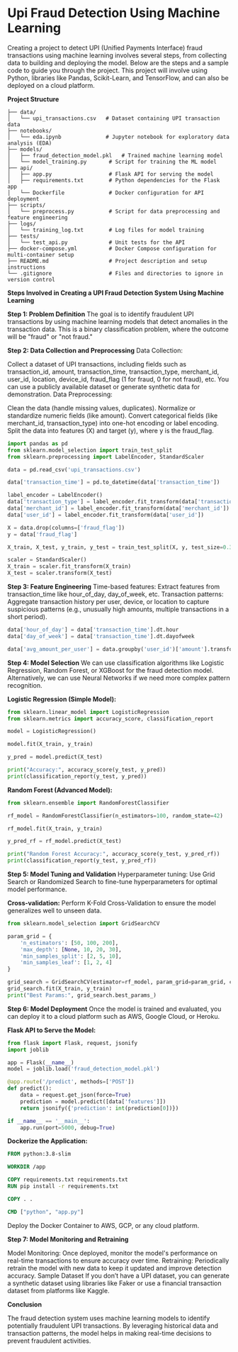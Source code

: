 # Upi Fraud Detection Using Machine Learning
 
Creating a project to detect UPI (Unified Payments Interface) fraud transactions using machine learning involves several steps, from collecting data to building and deploying the model. Below are the steps and a sample code to guide you through the project. This project will involve using Python, libraries like Pandas, Scikit-Learn, and TensorFlow, and can also be deployed on a cloud platform.

**Project Structure**

```upi-fraud-detection/
├── data/
│   └── upi_transactions.csv   # Dataset containing UPI transaction data
├── notebooks/
│   └── eda.ipynb              # Jupyter notebook for exploratory data analysis (EDA)
├── models/
│   ├── fraud_detection_model.pkl   # Trained machine learning model
│   └── model_training.py       # Script for training the ML model
├── api/
│   ├── app.py                  # Flask API for serving the model
│   ├── requirements.txt        # Python dependencies for the Flask app
│   └── Dockerfile              # Docker configuration for API deployment
├── scripts/
│   └── preprocess.py           # Script for data preprocessing and feature engineering
├── logs/
│   └── training_log.txt        # Log files for model training
├── tests/
│   └── test_api.py             # Unit tests for the API
├── docker-compose.yml          # Docker Compose configuration for multi-container setup
├── README.md                   # Project description and setup instructions
└── .gitignore                  # Files and directories to ignore in version control
```

**Steps Involved in Creating a UPI Fraud Detection System Using Machine Learning**

**Step 1: Problem Definition**
The goal is to identify fraudulent UPI transactions by using machine learning models that detect anomalies in the transaction data. This is a binary classification problem, where the outcome will be "fraud" or "not fraud."

**Step 2: Data Collection and Preprocessing**
Data Collection:

Collect a dataset of UPI transactions, including fields such as transaction_id, amount, transaction_time, transaction_type, merchant_id, user_id, location, device_id, fraud_flag (1 for fraud, 0 for not fraud), etc.
You can use a publicly available dataset or generate synthetic data for demonstration.
Data Preprocessing:

Clean the data (handle missing values, duplicates).
Normalize or standardize numeric fields (like amount).
Convert categorical fields (like merchant_id, transaction_type) into one-hot encoding or label encoding.
Split the data into features (X) and target (y), where y is the fraud_flag.

```python
import pandas as pd
from sklearn.model_selection import train_test_split
from sklearn.preprocessing import LabelEncoder, StandardScaler

data = pd.read_csv('upi_transactions.csv')

data['transaction_time'] = pd.to_datetime(data['transaction_time'])

label_encoder = LabelEncoder()
data['transaction_type'] = label_encoder.fit_transform(data['transaction_type'])
data['merchant_id'] = label_encoder.fit_transform(data['merchant_id'])
data['user_id'] = label_encoder.fit_transform(data['user_id'])

X = data.drop(columns=['fraud_flag'])
y = data['fraud_flag']

X_train, X_test, y_train, y_test = train_test_split(X, y, test_size=0.3, random_state=42)

scaler = StandardScaler()
X_train = scaler.fit_transform(X_train)
X_test = scaler.transform(X_test)
```

**Step 3: Feature Engineering**
Time-based features: Extract features from transaction_time like hour_of_day, day_of_week, etc.
Transaction patterns: Aggregate transaction history per user, device, or location to capture suspicious patterns (e.g., unusually high amounts, multiple transactions in a short period).

```python
data['hour_of_day'] = data['transaction_time'].dt.hour
data['day_of_week'] = data['transaction_time'].dt.dayofweek

data['avg_amount_per_user'] = data.groupby('user_id')['amount'].transform('mean')
```

**Step 4: Model Selection**
We can use classification algorithms like Logistic Regression, Random Forest, or XGBoost for the fraud detection model. Alternatively, we can use Neural Networks if we need more complex pattern recognition.

**Logistic Regression (Simple Model):**

```python
from sklearn.linear_model import LogisticRegression
from sklearn.metrics import accuracy_score, classification_report

model = LogisticRegression()

model.fit(X_train, y_train)

y_pred = model.predict(X_test)

print("Accuracy:", accuracy_score(y_test, y_pred))
print(classification_report(y_test, y_pred))
```

**Random Forest (Advanced Model):**

```python
from sklearn.ensemble import RandomForestClassifier

rf_model = RandomForestClassifier(n_estimators=100, random_state=42)

rf_model.fit(X_train, y_train)

y_pred_rf = rf_model.predict(X_test)

print("Random Forest Accuracy:", accuracy_score(y_test, y_pred_rf))
print(classification_report(y_test, y_pred_rf))
```

**Step 5: Model Tuning and Validation**
Hyperparameter tuning: Use Grid Search or Randomized Search to fine-tune hyperparameters for optimal model performance.

**Cross-validation:** Perform K-Fold Cross-Validation to ensure the model generalizes well to unseen data.

```python
from sklearn.model_selection import GridSearchCV

param_grid = {
    'n_estimators': [50, 100, 200],
    'max_depth': [None, 10, 20, 30],
    'min_samples_split': [2, 5, 10],
    'min_samples_leaf': [1, 2, 4]
}

grid_search = GridSearchCV(estimator=rf_model, param_grid=param_grid, cv=5, n_jobs=-1, verbose=2)
grid_search.fit(X_train, y_train)
print("Best Params:", grid_search.best_params_)
```

**Step 6: Model Deployment**
Once the model is trained and evaluated, you can deploy it to a cloud platform such as AWS, Google Cloud, or Heroku.

**Flask API to Serve the Model:**

```python
from flask import Flask, request, jsonify
import joblib

app = Flask(__name__)
model = joblib.load('fraud_detection_model.pkl')

@app.route('/predict', methods=['POST'])
def predict():
    data = request.get_json(force=True)
    prediction = model.predict([data['features']])
    return jsonify({'prediction': int(prediction[0])})

if __name__ == '__main__':
    app.run(port=5000, debug=True)
```

**Dockerize the Application:**

```dockerfile
FROM python:3.8-slim

WORKDIR /app

COPY requirements.txt requirements.txt
RUN pip install -r requirements.txt

COPY . .

CMD ["python", "app.py"]
```
Deploy the Docker Container to AWS, GCP, or any cloud platform.

**Step 7: Model Monitoring and Retraining**

Model Monitoring: Once deployed, monitor the model's performance on real-time transactions to ensure accuracy over time.
Retraining: Periodically retrain the model with new data to keep it updated and improve detection accuracy.
Sample Dataset
If you don’t have a UPI dataset, you can generate a synthetic dataset using libraries like Faker or use a financial transaction dataset from platforms like Kaggle.

**Conclusion**

The fraud detection system uses machine learning models to identify potentially fraudulent UPI transactions. By leveraging historical data and transaction patterns, the model helps in making real-time decisions to prevent fraudulent activities.
